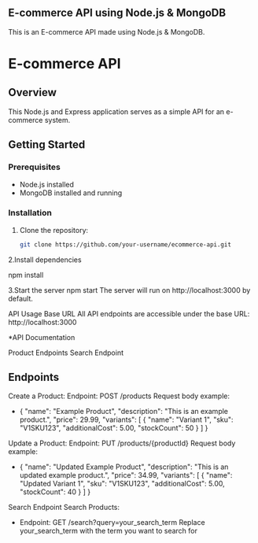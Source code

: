 ## E-commerce API using Node.js & MongoDB

This is an E-commerce API made using Node.js & MongoDB.

# E-commerce API

## Overview

This Node.js and Express application serves as a simple API for an e-commerce system.

## Getting Started

### Prerequisites

- Node.js installed
- MongoDB installed and running

### Installation

1. Clone the repository:

   ```bash
   git clone https://github.com/your-username/ecommerce-api.git
2.Install dependencies

npm install

3.Start the server
npm start
The server will run on http://localhost:3000 by default.

API Usage
Base URL
All API endpoints are accessible under the base URL:
http://localhost:3000


*API Documentation

Product Endpoints
Search Endpoint

Endpoints
---------------------
Create a Product:
Endpoint: POST /products
Request body example:

* {
  "name": "Example Product",
  "description": "This is an example product.",
  "price": 29.99,
  "variants": [
    {
      "name": "Variant 1",
      "sku": "V1SKU123",
      "additionalCost": 5.00,
      "stockCount": 50
    }
  ]
}

Update a Product:
Endpoint: PUT /products/{productId}
Request body example:

* {
  "name": "Updated Example Product",
  "description": "This is an updated example product.",
  "price": 34.99,
  "variants": [
    {
      "name": "Updated Variant 1",
      "sku": "V1SKU123",
      "additionalCost": 5.00,
     "stockCount": 40
    }
  ]
}

Search Endpoint 
Search Products:
* Endpoint: GET /search?query=your_search_term
Replace your_search_term with the term you want to search for
